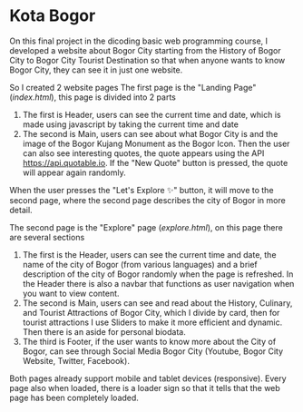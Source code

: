 # Kota Bogor
On this final project in the dicoding basic web programming course, 
I developed a website about Bogor City starting from the History of Bogor City to Bogor City Tourist Destination 
so that when anyone wants to know Bogor City, they can see it in just one website.

So I created 2 website pages
The first page is the "Landing Page" (*index.html*), this page is divided into 2 parts
1. The first is Header, users can see the current time and date, which is made using javascript by taking the current time and date
2. The second is Main, users can see about what Bogor City is and the image of the Bogor Kujang Monument as the Bogor Icon. Then the user can also see interesting quotes, the quote appears using the API https://api.quotable.io. If the "New Quote" button is pressed, the quote will appear again randomly.

When the user presses the "Let's Explore ✨" button, it will move to the second page, where the second page describes the city of Bogor in more detail.

The second page is the "Explore" page (*explore.html*), on this page there are several sections
1. The first is the Header, users can see the current time and date, the name of the city of Bogor (from various languages) and a brief description of the city of Bogor randomly when the page is refreshed. In the Header there is also a navbar that functions as user navigation when you want to view content.
2. The second is Main, users can see and read about the History, Culinary, and Tourist Attractions of Bogor City, which I divide by card, then for tourist attractions I use Sliders to make it more efficient and dynamic. Then there is an aside for personal biodata.
3. The third is Footer, if the user wants to know more about the City of Bogor, can see through Social Media Bogor City (Youtube, Bogor City Website, Twitter, Facebook).

Both pages already support mobile and tablet devices (responsive). Every page also when loaded, there is a loader sign so that it tells that the web page has been completely loaded.
